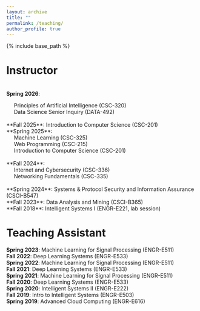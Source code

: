 ```yaml
---
layout: archive
title: ""
permalink: /teaching/
author_profile: true
---
```


{% include base_path %}

Instructor
======
<br>**Spring 2026**:
<div style="margin-left: 20px;">
    Principles of Artificial Intelligence (CSC-320)<br>
    Data Science Senior Inquiry (DATA-492)
</div>
<br>**Fall 2025**: Introduction to Computer Science (CSC-201)
<br>**Spring 2025**:
<div style="margin-left: 20px;">
    Machine Learning (CSC-325)<br>
    Web Programming (CSC-215)<br>
    Introduction to Computer Science (CSC-201)
</div>
<br>**Fall 2024**:
<div style="margin-left: 20px;">
    Internet and Cybersecurity (CSC-336)<br>
    Networking Fundamentals (CSC-335)
</div>
<br>**Spring 2024**: Systems & Protocol Security and Information Assurance (CSCI-B547)
<br>**Fall 2023**: Data Analysis and Mining (CSCI-B365)
<br>**Fall 2018**: Intelligent Systems I (ENGR-E221, lab session)

Teaching Assistant
======
**Spring 2023**: Machine Learning for Signal Processing (ENGR-E511)
<br>**Fall 2022**: Deep Learning Systems (ENGR-E533)
<br>**Spring 2022**: Machine Learning for Signal Processing (ENGR-E511)
<br>**Fall 2021**: Deep Learning Systems (ENGR-E533)
<br>**Spring 2021**: Machine Learning for Signal Processing (ENGR-E511)
<br>**Fall 2020**: Deep Learning Systems (ENGR-E533)
<br>**Spring 2020**: Intelligent Systems II (ENGR-E222)
<br>**Fall 2019**: Intro to Intelligent Systems (ENGR-E503)
<br>**Spring 2019**: Advanced Cloud Computing (ENGR-E616)







